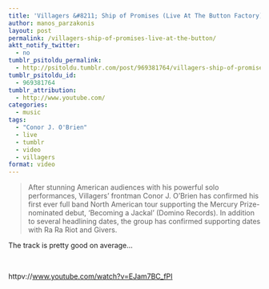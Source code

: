 ```yaml
---
title: 'Villagers &#8211; Ship of Promises (Live At The Button Factory)'
author: manos_parzakonis
layout: post
permalink: /villagers-ship-of-promises-live-at-the-button/
aktt_notify_twitter:
  - no
tumblr_psitoldu_permalink:
  - http://psitoldu.tumblr.com/post/969381764/villagers-ship-of-promises-live-at-the-button
tumblr_psitoldu_id:
  - 969381764
tumblr_attribution:
  - http://www.youtube.com/
categories:
  - music
tags:
  - "Conor J. O'Brien"
  - live
  - tumblr
  - video
  - villagers
format: video
---
```

> <span>After stunning American audiences with his powerful solo performances, Villagers’ frontman Conor J. O’Brien has confirmed his first ever full band North American tour supporting the Mercury Prize-nominated debut, ‘Becoming a Jackal’ (Domino Records). In addition to several headlining dates, the group has confirmed supporting dates with Ra Ra Riot and Givers.</span>

The track is pretty good on average…

&nbsp;

httpv://www.youtube.com/watch?v=EJam7BC_fPI

<div class="attribution">
</div>